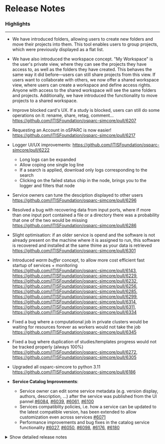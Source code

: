 # Release Notes
### Highlights
---
- We have introduced folders, allowing users to create new folders and move their projects into them. This tool enables users to group projects, which were previously displayed as a flat list.
- We have also introduced the workspace concept. "My Workspace" is the user's private view, where they can see the projects they have access to, as well as the folders they have created. This behaves the same way it did before—users can still share projects from this view. If users want to collaborate with others, we now offer a shared workspace view, where users can create a workspace and define access rights. Anyone with access to the shared workspace will see the same folders and projects. Additionally, we have introduced the functionality to move projects to a shared workspace.
- Improve blocked card's UX. If a study is blocked, users can still do some operations on it: rename, share, retag, comment... https://github.com/ITISFoundation/osparc-simcore/pull/6207
- Requesting an Account in oSPARC is now easier! https://github.com/ITISFoundation/osparc-simcore/pull/6217
- Logger UI/UX improvements: https://github.com/ITISFoundation/osparc-simcore/pull/6222
  - Long logs can be expanded
  - Allow coping one single log line
  - If a search is applied, download only logs corresponding to the search
  - Clicking on the failed status chip in the node, brings you to the logger and filters that node
- Service owners can tune the desciption displayed to other users https://github.com/ITISFoundation/osparc-simcore/pull/6296
- Resolved a bug with recovering data from input ports, where if more than one input port contained a file or a directory there was a probability that one of the two would be missing https://github.com/ITISFoundation/osparc-simcore/pull/6286
- Slight optimisation: if an older service is opend and the software is not already present on the machine where it is assigned to run, this software is recovered and installed at the same thime as your data is retrieved https://github.com/ITISFoundation/osparc-simcore/pull/6301
- Introduced _warm buffer_ concept, to allow more cost efficient fast startup of services + monitoring https://github.com/ITISFoundation/osparc-simcore/pull/6143, https://github.com/ITISFoundation/osparc-simcore/pull/6229, https://github.com/ITISFoundation/osparc-simcore/pull/6232, https://github.com/ITISFoundation/osparc-simcore/pull/6256, https://github.com/ITISFoundation/osparc-simcore/pull/6285, https://github.com/ITISFoundation/osparc-simcore/pull/6299, https://github.com/ITISFoundation/osparc-simcore/pull/6314, https://github.com/ITISFoundation/osparc-simcore/pull/6311, https://github.com/ITISFoundation/osparc-simcore/pull/6334
- Fixed a bug where a computational job in private clusters would be waiting for resources forever as workers would not take the job https://github.com/ITISFoundation/osparc-simcore/pull/6345
- Fixed a bug where duplication of studies/templates progress would not be tracked properly (always 100%) https://github.com/ITISFoundation/osparc-simcore/pull/6272, https://github.com/ITISFoundation/osparc-simcore/pull/6305
- Upgraded all osparc-simcore to python 3.11 https://github.com/ITISFoundation/osparc-simcore/pull/6186
 

   
- **Service Catalog Improvements**:
   - Service owner can edit some service metadata (e.g. version display, authors, description, ...) after the service was published from the UI pannel [#6084](https://github.com/ITISFoundation/osparc-simcore/pull/6084), [#6039](https://github.com/ITISFoundation/osparc-simcore/pull/6039), [#6061](https://github.com/ITISFoundation/osparc-simcore/pull/6061), [#6100](https://github.com/ITISFoundation/osparc-simcore/pull/6100)
   - Services compatiblity policies, i.e. how a service can be updated to the latest compatible version, has been extended to allow customization even across services [#6071](https://github.com/ITISFoundation/osparc-simcore/pull/6071)
   - Performance improvements and bug fixes in the catalog service functionality [#6027](https://github.com/ITISFoundation/osparc-simcore/pull/6027), [#6050](https://github.com/ITISFoundation/osparc-simcore/pull/6050), [#6098](https://github.com/ITISFoundation/osparc-simcore/pull/6098), [#6176](https://github.com/ITISFoundation/osparc-simcore/pull/6176), [#6180](https://github.com/ITISFoundation/osparc-simcore/pull/6180)
 
 
<details>
<summary>Show detailed release notes</summary>

## What's Changed
* ♻️ Maintenance: Fixes mypy in api-server by @pcrespov in https://github.com/ITISFoundation/osparc-simcore/pull/6175
* ✨dynamic-sidecar now logs into DockerHub (⚠️devops) by @GitHK in https://github.com/ITISFoundation/osparc-simcore/pull/6081
* ♻️Mypy: webserver by @sanderegg in https://github.com/ITISFoundation/osparc-simcore/pull/6193
* ✨AWS library: add start instance method by @sanderegg in https://github.com/ITISFoundation/osparc-simcore/pull/6159
* 🐛 fix services:access endpoint for product group by @matusdrobuliak66 in https://github.com/ITISFoundation/osparc-simcore/pull/6213
* ♻️Mypy: webserver2 by @sanderegg in https://github.com/ITISFoundation/osparc-simcore/pull/6200
* ♻️ [Frontend] Retire ``PUT`` ``/study`` by @odeimaiz in https://github.com/ITISFoundation/osparc-simcore/pull/6211
* 🐛 [Frontend] Fix App mode: Wait until the workbench is deserialized to start by @odeimaiz in https://github.com/ITISFoundation/osparc-simcore/pull/6214
* ♻️ web-api: Updated catalog interface and drafted performance test for pagination by @pcrespov in https://github.com/ITISFoundation/osparc-simcore/pull/6189
* 🐛 fixes broken test in servicelib + code deprecation by @GitHK in https://github.com/ITISFoundation/osparc-simcore/pull/6216
* ♻️ folder_utils is now compatible with user by @GitHK in https://github.com/ITISFoundation/osparc-simcore/pull/6148
* 🎨 [Frontend] Improve blocked card's UX by @odeimaiz in https://github.com/ITISFoundation/osparc-simcore/pull/6207
* 🐛 [Frontend] Fix: reload ``Share with...`` list after updating access rights by @odeimaiz in https://github.com/ITISFoundation/osparc-simcore/pull/6218
* ⬆️  Maintenance/upgrade tools&tests requirements by @pcrespov in https://github.com/ITISFoundation/osparc-simcore/pull/6173
* ✨Autoscaling: Start using EBS-based EC2 buffers  🚨 by @sanderegg in https://github.com/ITISFoundation/osparc-simcore/pull/6143
* 🐛 [Frontend] Fix: List grouped tagged templates by @odeimaiz in https://github.com/ITISFoundation/osparc-simcore/pull/6223
* 📝 revision of release template by @matusdrobuliak66 in https://github.com/ITISFoundation/osparc-simcore/pull/6226
* 🎨 Improving `servicelib.logging_utils` by @pcrespov in https://github.com/ITISFoundation/osparc-simcore/pull/6224
* ⬆️ Upgrade to Python 3.11 by @giancarloromeo in https://github.com/ITISFoundation/osparc-simcore/pull/6186
* ⚗️🙈 Don't gitignore the .python-version file (`pyenv`) by @mrnicegyu11 in https://github.com/ITISFoundation/osparc-simcore/pull/6228
* 🐛Autoscaling in computational clusters could not start without SSM parameters  by @sanderegg in https://github.com/ITISFoundation/osparc-simcore/pull/6229
* 🐛 catalog: fixes access-rights to `get` and `update` services by @pcrespov in https://github.com/ITISFoundation/osparc-simcore/pull/6099
* 🐛 [Frontend] Minor fixes: File Picker Reset, Node Editor Close, Selection Management, Button Alignment by @odeimaiz in https://github.com/ITISFoundation/osparc-simcore/pull/6219
* ✨ Touch screen support by @jsaq007 in https://github.com/ITISFoundation/osparc-simcore/pull/6178
* 🎨 [Frontend] Request Account form for oSPARC 🚨 by @odeimaiz in https://github.com/ITISFoundation/osparc-simcore/pull/6217
* 🎨Autoscaling: chunk prepulled image AWS EC2 tags by @sanderegg in https://github.com/ITISFoundation/osparc-simcore/pull/6232
* ♻️ Preparation of tags for both services and projects 🗃️ by @pcrespov in https://github.com/ITISFoundation/osparc-simcore/pull/6092
* 🎨 [e2e] Start from template playwright test by @odeimaiz in https://github.com/ITISFoundation/osparc-simcore/pull/6225
* ⬆️ Upgrade to traefik v3 (2nd trial) by @mrnicegyu11 in https://github.com/ITISFoundation/osparc-simcore/pull/6190
* 🐛⚗️: Traefik V3 syntax fixes by @mrnicegyu11 in https://github.com/ITISFoundation/osparc-simcore/pull/6257
* 🐛Autoscaling: Cluster gauges not reset correctly, too many buffer created, log improvements by @sanderegg in https://github.com/ITISFoundation/osparc-simcore/pull/6256
* 🎨 [Frontend] Logger UX improvements by @odeimaiz in https://github.com/ITISFoundation/osparc-simcore/pull/6222
* 🐛 [Frontend] Reopening running study breaks the connections by @odeimaiz in https://github.com/ITISFoundation/osparc-simcore/pull/6259
* 🐛🎨 [Frontend] UI/UX: Study updates by @odeimaiz in https://github.com/ITISFoundation/osparc-simcore/pull/6262
* 🐛 Fix wrong go-style UUID regexp - made portal links fail by @mrnicegyu11 in https://github.com/ITISFoundation/osparc-simcore/pull/6268
* Revert "🐛 Fix wrong go-style UUID regexp - made portal links fail (#6268)" by @mrnicegyu11 in https://github.com/ITISFoundation/osparc-simcore/pull/6269
* 🐛Traefik: partially revert changes by @sanderegg in https://github.com/ITISFoundation/osparc-simcore/pull/6270
* ✨Autoscaling: add buffer metrics by @sanderegg in https://github.com/ITISFoundation/osparc-simcore/pull/6260
* 🐛Traefik v3: adapt Go regexp (2nd trial) by @sanderegg in https://github.com/ITISFoundation/osparc-simcore/pull/6273
* ♻️ api-server: openapi docs and versioning by @pcrespov in https://github.com/ITISFoundation/osparc-simcore/pull/6264
* 🐛Traefikv3: Use v3 regexp syntax by @sanderegg in https://github.com/ITISFoundation/osparc-simcore/pull/6275
* 🐛Traefik v3: replace v2 regexp with v3 regexp by @sanderegg in https://github.com/ITISFoundation/osparc-simcore/pull/6277
* Add pylint check for Python 3.12 by @giancarloromeo in https://github.com/ITISFoundation/osparc-simcore/pull/6265
* 🐛 [Frontend] Fix: unlink port by @odeimaiz in https://github.com/ITISFoundation/osparc-simcore/pull/6284
* ✨Autoscaling monitoring tool: make compatible with non-billable deploys by @sanderegg in https://github.com/ITISFoundation/osparc-simcore/pull/6285
* 🐛Storage: Copying returns wrong size by @sanderegg in https://github.com/ITISFoundation/osparc-simcore/pull/6272
* Bump micromatch from 4.0.7 to 4.0.8 in /tests/e2e in the npm_and_yarn group across 1 directory by @dependabot in https://github.com/ITISFoundation/osparc-simcore/pull/6271
* 🐛  Fix: file uploads due to bad path encoding 🚨 by @pcrespov in https://github.com/ITISFoundation/osparc-simcore/pull/6287
* 🐛 More than 1 input port containing files can be safely pulled by @GitHK in https://github.com/ITISFoundation/osparc-simcore/pull/6286
* Favicon for 16 and 32 fix by @jsaq007 in https://github.com/ITISFoundation/osparc-simcore/pull/6291
* ✨ webapi: new `descriptionUI` flag to render service a single page UI 🗃️ by @pcrespov in https://github.com/ITISFoundation/osparc-simcore/pull/6290
* 🐛Computational backend: if a pipeline raises, it should not prevent handling of other pipelines by @sanderegg in https://github.com/ITISFoundation/osparc-simcore/pull/6295
* 🐛Autoscaling: SSM client key error fix by @sanderegg in https://github.com/ITISFoundation/osparc-simcore/pull/6299
* 🎨 Backend part of UX improvements by @sanderegg in https://github.com/ITISFoundation/osparc-simcore/pull/6297
* 🐛 Flaky tests improvements by @GitHK in https://github.com/ITISFoundation/osparc-simcore/pull/6292
* ✨ Workspaces / Folders v2 🗃️🚨 by @matusdrobuliak66 in https://github.com/ITISFoundation/osparc-simcore/pull/6248
* Add RUT port envs ⚠️ [DEVOPS] by @YuryHrytsuk in https://github.com/ITISFoundation/osparc-simcore/pull/6300
* ✨ [Frontend] Workspaces by @odeimaiz in https://github.com/ITISFoundation/osparc-simcore/pull/6283
* ✨ [Frontend] Description UI by @odeimaiz in https://github.com/ITISFoundation/osparc-simcore/pull/6296
* 🐛S3: when copying files there is no callback if the multipart threshold is not reached by @sanderegg in https://github.com/ITISFoundation/osparc-simcore/pull/6305
* 🎨 [Frontend] Prettify "Creating template" progress by @odeimaiz in https://github.com/ITISFoundation/osparc-simcore/pull/6267
* 🎨 dynamic-sidecar pulls user services images with states and outputs by @GitHK in https://github.com/ITISFoundation/osparc-simcore/pull/6301
* 🎨 Improve worskpace feature (1. Part) by @matusdrobuliak66 in https://github.com/ITISFoundation/osparc-simcore/pull/6303
* 🎨 moving projects between workspaces by @matusdrobuliak66 in https://github.com/ITISFoundation/osparc-simcore/pull/6312
* 🐛Autoscaling: Buffer pools metrics always showing 0 by @sanderegg in https://github.com/ITISFoundation/osparc-simcore/pull/6314
* 🎨Autoscaling monitoring tool: compatible with TIP, small improvements by @sanderegg in https://github.com/ITISFoundation/osparc-simcore/pull/6311
* ✨ [Frontend] Workspaces: Connect to backend by @odeimaiz in https://github.com/ITISFoundation/osparc-simcore/pull/6304
* 🐛 [Frontend] TIP: Hide Boot Options by @odeimaiz in https://github.com/ITISFoundation/osparc-simcore/pull/6316
* ✨ web-api interface for tags sharing and add to services by @pcrespov in https://github.com/ITISFoundation/osparc-simcore/pull/6298
* ⚗️ Increases timeout of rpc calls by @pcrespov in https://github.com/ITISFoundation/osparc-simcore/pull/6326
* 🎨 Healtcheck diagnostics sensor is now optional by @pcrespov in https://github.com/ITISFoundation/osparc-simcore/pull/6327
* 🎨 folder deletion 🚨 by @matusdrobuliak66 in https://github.com/ITISFoundation/osparc-simcore/pull/6324
* ⬆️ upgrades gunicorn dependencies in webserver by @pcrespov in https://github.com/ITISFoundation/osparc-simcore/pull/6336
* 🎨 [Frontend] Folders & Workspaces: Missing features I by @odeimaiz in https://github.com/ITISFoundation/osparc-simcore/pull/6317
* 🐛 [Frontend] Fix: Unique session id by @odeimaiz in https://github.com/ITISFoundation/osparc-simcore/pull/6335
* 🎨 [e2e]: Increase S4L's timeout when there is a workspace to download by @odeimaiz in https://github.com/ITISFoundation/osparc-simcore/pull/6338
* 🎨Autoscaling: Add option to allow a new node to join a cluster directly active (🚨) by @sanderegg in https://github.com/ITISFoundation/osparc-simcore/pull/6334
* 🐛Autoscaling/Comp backend: drain retired nodes so that they can be re-used by @sanderegg in https://github.com/ITISFoundation/osparc-simcore/pull/6345
* 🐛 adjust storage user project permission based on new logic with workspaces by @matusdrobuliak66 in https://github.com/ITISFoundation/osparc-simcore/pull/6337
* 🎨 [Frontend] Workspaces & Folders: Show them as a tree by @odeimaiz in https://github.com/ITISFoundation/osparc-simcore/pull/6343
* 🎨 [Frontend] React to a 401 Unauthorized by @odeimaiz in https://github.com/ITISFoundation/osparc-simcore/pull/6261
* 🔒️ Make Redis Client support TLS  by @YuryHrytsuk in https://github.com/ITISFoundation/osparc-simcore/pull/6342
* ✨ [Frontend] New product: TIP lite 🚨 by @odeimaiz in https://github.com/ITISFoundation/osparc-simcore/pull/6346
* 🐛 Fixes catalog's synchronization background task continues errors due to faulty service info by @pcrespov in https://github.com/ITISFoundation/osparc-simcore/pull/6344
* 🎨 add `running_time_in_hours` to /services/-/aggregated-usages by @matusdrobuliak66 in https://github.com/ITISFoundation/osparc-simcore/pull/6350
* Added some fallback icons for apple devices by @jsaq007 in https://github.com/ITISFoundation/osparc-simcore/pull/6351
* 🎨 [Frontend] Workspaces: Improve tree I by @odeimaiz in https://github.com/ITISFoundation/osparc-simcore/pull/6349
* 🐛 [Frontend] Move to folder by @odeimaiz in https://github.com/ITISFoundation/osparc-simcore/pull/6355
* 🐛 fix issue with workspace permissions by @matusdrobuliak66 in https://github.com/ITISFoundation/osparc-simcore/pull/6354
* 🎨 [Frontend] Credits summary: Show time by @odeimaiz in https://github.com/ITISFoundation/osparc-simcore/pull/6356
* 🎨 Adds new progress bar to track `starting software` by @GitHK in https://github.com/ITISFoundation/osparc-simcore/pull/6353
* 🐛 [Frontend] Folders tree: Fixes I by @odeimaiz in https://github.com/ITISFoundation/osparc-simcore/pull/6358

## New Contributors
* @giancarloromeo made their first contribution in https://github.com/ITISFoundation/osparc-simcore/pull/6186

**Full Changelog**: https://github.com/ITISFoundation/osparc-simcore/compare/v1.76.6...v1.77.0
</details>
